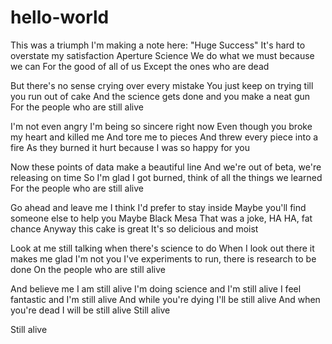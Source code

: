 # hello-world

This was a triumph I'm making a note here: "Huge Success"
It's hard to overstate my satisfaction
Aperture Science
We do what we must because we can
For the good of all of us
Except the ones who are dead

But there's no sense crying over every mistake
You just keep on trying till you run out of cake
And the science gets done and you make a neat gun
For the people who are still alive

I'm not even angry I'm being so sincere right now
Even though you broke my heart and killed me
And tore me to pieces
And threw every piece into a fire
As they burned it hurt because I was so happy for you


Now these points of data make a beautiful line
And we're out of beta, we're releasing on time
So I'm glad I got burned, think of all the things we learned
For the people who are still alive

Go ahead and leave me
I think I'd prefer to stay inside
Maybe you'll find someone else to help you
Maybe Black Mesa
That was a joke, HA HA, fat chance
Anyway this cake is great
It's so delicious and moist

Look at me still talking when there's science to do
When I look out there it makes me glad I'm not you
I've experiments to run, there is research to be done
On the people who are still alive

And believe me I am still alive
I'm doing science and I'm still alive
I feel fantastic and I'm still alive
And while you're dying I'll be still alive
And when you're dead I will be still alive
Still alive

Still alive
